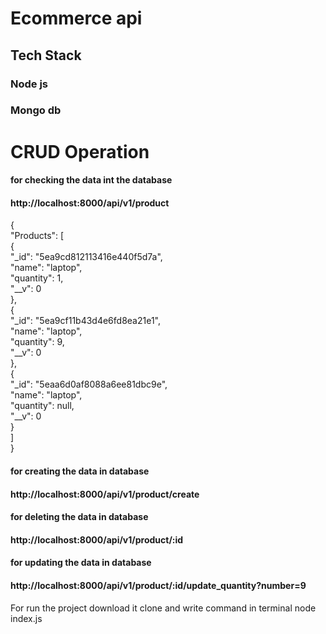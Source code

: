 <h1>Ecommerce api</h1>



<h2>Tech Stack</h2>
<h3>Node js</h3>
<h3>Mongo db</h3>

<h1>CRUD Operation</h1>


<h4>for checking the data int the database</h4>
<h4>http://localhost:8000/api/v1/product</h4>

{  <br>
    "Products": [<br>
        {<br>
            "_id": "5ea9cd812113416e440f5d7a",<br>
            "name": "laptop",<br>
            "quantity": 1,<br>
            "__v": 0<br>
        },<br>
        {<br>
            "_id": "5ea9cf11b43d4e6fd8ea21e1",<br>
            "name": "laptop",<br>
            "quantity": 9,<br>
            "__v": 0<br>
        },<br>
        {<br>
            "_id": "5eaa6d0af8088a6ee81dbc9e",<br>
            "name": "laptop",<br>
            "quantity": null,<br>
            "__v": 0<br>
        }<br>
    ]<br>
}<br>



<h4>for creating the data in database</h4>
<h4>http://localhost:8000/api/v1/product/create</h4>


<h4>for deleting the data in database</h4>
<h4>http://localhost:8000/api/v1/product/:id</h4>

<h4>for updating the data in database</h4>
<h4>http://localhost:8000/api/v1/product/:id/update_quantity?number=9</h4>


For run the project download it clone and write command in terminal node index.js 
